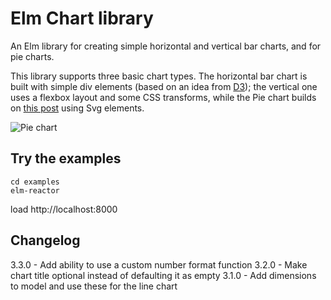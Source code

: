 # Elm Chart library

An Elm library for creating simple horizontal and vertical bar charts, and for pie charts.

This library supports three basic chart types. The horizontal bar chart is built with simple div elements (based on an idea from [D3](https://d3js.org)); the vertical one uses a flexbox layout and some CSS transforms, while the Pie chart builds on [this post](http://www.smashingmagazine.com/2015/07/designing-simple-pie-charts-with-css/) using Svg elements.

![Pie chart](https://github.com/simonh1000/elm-charts/blob/master/pie.png?raw=true)

## Try the examples

```
cd examples
elm-reactor
```

load http://localhost:8000

## Changelog

3.3.0 - Add ability to use a custom number format function
3.2.0 - Make chart title optional instead of defaulting it as empty
3.1.0 - Add dimensions to model and use these for the line chart
